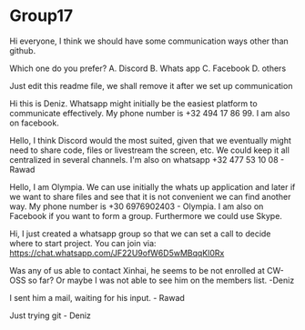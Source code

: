 # Group17

Hi everyone, I think we should have some communication ways other than github.

Which one do you prefer?
A. Discord
B. Whats app
C. Facebook
D. others

Just edit this readme file, we shall remove it after we set up communication


Hi this is Deniz. Whatsapp might initially be the easiest platform to communicate effectively. My phone number is +32 494 17 86 99. I am also on facebook.

Hello, I think Discord would the most suited, given that we eventually might need to share code, files or livestream the screen, etc. We could keep it all centralized in several channels. I'm also on whatsapp +32 477 53 10 08 - Rawad


Hello, I am Olympia. We can use initially the whats up application and later if we want to share files and see that it is not convenient we can find another way. My phone number is +30 6976902403 - Olympia. I am also on Facebook if you want to form a group. Furthermore we could use Skype.


Hi, I just created a whatsapp group so that we can set a call to decide where to start project. You can join via:
https://chat.whatsapp.com/JF22U9ofW6D5wMBqqKl0Rx

Was any of us able to contact Xinhai, he seems to be not enrolled at CW-OSS so far? Or maybe I was not able to see him on the members list. -Deniz

I sent him a mail, waiting for his input. - Rawad

Just trying git - Deniz
